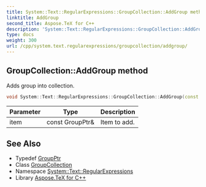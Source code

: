 ```yaml
---
title: System::Text::RegularExpressions::GroupCollection::AddGroup method
linktitle: AddGroup
second_title: Aspose.TeX for C++
description: 'System::Text::RegularExpressions::GroupCollection::AddGroup method. Adds group into collection in C++.'
type: docs
weight: 300
url: /cpp/system.text.regularexpressions/groupcollection/addgroup/
---
```

## GroupCollection::AddGroup method


Adds group into collection.

```cpp
void System::Text::RegularExpressions::GroupCollection::AddGroup(const GroupPtr &item)
```


| Parameter | Type | Description |
| --- | --- | --- |
| item | const GroupPtr\& | Item to add. |

## See Also

* Typedef [GroupPtr](../../groupptr/)
* Class [GroupCollection](../)
* Namespace [System::Text::RegularExpressions](../../)
* Library [Aspose.TeX for C++](../../../)
